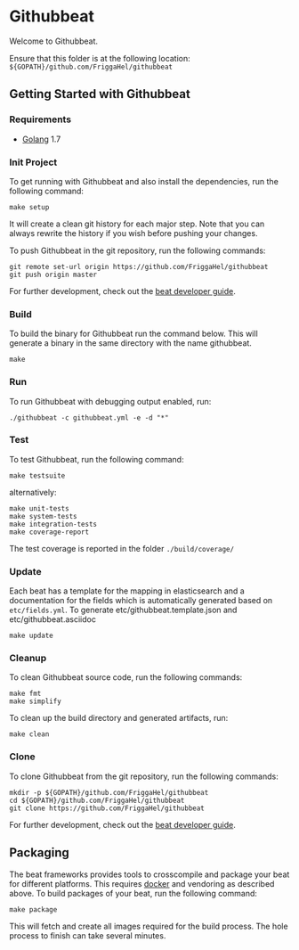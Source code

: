 # Githubbeat

Welcome to Githubbeat.

Ensure that this folder is at the following location:
`${GOPATH}/github.com/FriggaHel/githubbeat`

## Getting Started with Githubbeat

### Requirements

* [Golang](https://golang.org/dl/) 1.7

### Init Project
To get running with Githubbeat and also install the
dependencies, run the following command:

```
make setup
```

It will create a clean git history for each major step. Note that you can always rewrite the history if you wish before pushing your changes.

To push Githubbeat in the git repository, run the following commands:

```
git remote set-url origin https://github.com/FriggaHel/githubbeat
git push origin master
```

For further development, check out the [beat developer guide](https://www.elastic.co/guide/en/beats/libbeat/current/new-beat.html).

### Build

To build the binary for Githubbeat run the command below. This will generate a binary
in the same directory with the name githubbeat.

```
make
```


### Run

To run Githubbeat with debugging output enabled, run:

```
./githubbeat -c githubbeat.yml -e -d "*"
```


### Test

To test Githubbeat, run the following command:

```
make testsuite
```

alternatively:
```
make unit-tests
make system-tests
make integration-tests
make coverage-report
```

The test coverage is reported in the folder `./build/coverage/`

### Update

Each beat has a template for the mapping in elasticsearch and a documentation for the fields
which is automatically generated based on `etc/fields.yml`.
To generate etc/githubbeat.template.json and etc/githubbeat.asciidoc

```
make update
```


### Cleanup

To clean  Githubbeat source code, run the following commands:

```
make fmt
make simplify
```

To clean up the build directory and generated artifacts, run:

```
make clean
```


### Clone

To clone Githubbeat from the git repository, run the following commands:

```
mkdir -p ${GOPATH}/github.com/FriggaHel/githubbeat
cd ${GOPATH}/github.com/FriggaHel/githubbeat
git clone https://github.com/FriggaHel/githubbeat
```


For further development, check out the [beat developer guide](https://www.elastic.co/guide/en/beats/libbeat/current/new-beat.html).


## Packaging

The beat frameworks provides tools to crosscompile and package your beat for different platforms. This requires [docker](https://www.docker.com/) and vendoring as described above. To build packages of your beat, run the following command:

```
make package
```

This will fetch and create all images required for the build process. The hole process to finish can take several minutes.
